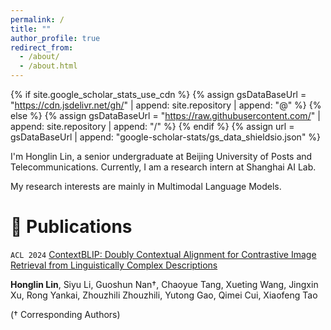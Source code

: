 ```yaml
---
permalink: /
title: ""
author_profile: true
redirect_from: 
  - /about/
  - /about.html
---
```


{% if site.google_scholar_stats_use_cdn %} {% assign gsDataBaseUrl = "https://cdn.jsdelivr.net/gh/" | append: site.repository | append: "@" %} {% else %} {% assign gsDataBaseUrl = "https://raw.githubusercontent.com/" | append: site.repository | append: "/" %} {% endif %} {% assign url = gsDataBaseUrl | append: "google-scholar-stats/gs_data_shieldsio.json" %}

<span class='anchor' id='about-me'></span>

I'm Honglin Lin, a senior undergraduate at Beijing University of Posts and Telecommunications. Currently, I am a research intern at Shanghai AI Lab.

My research interests are mainly in Multimodal Language Models.

# 📝 Publications

`ACL 2024` [ContextBLIP: Doubly Contextual Alignment for Contrastive Image Retrieval from Linguistically Complex Descriptions](https://aclanthology.org/2024.findings-acl.961)

**Honglin Lin**, Siyu Li, Guoshun Nan†, Chaoyue Tang, Xueting Wang, Jingxin Xu, Rong Yankai, Zhouzhili Zhouzhili, Yutong Gao, Qimei Cui, Xiaofeng Tao

(† Corresponding Authors)
